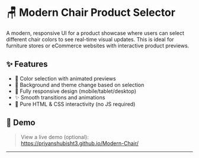 # 🪑 Modern Chair Product Selector

A modern, responsive UI for a product showcase where users can select different chair colors to see real-time visual updates. This is ideal for furniture stores or eCommerce websites with interactive product previews.

## ✨ Features

- 🔘 Color selection with animated previews
- 🎨 Background and theme change based on selection
- 📱 Fully responsive design (mobile/tablet/desktop)
- ✨ Smooth transitions and animations
- 🧠 Pure HTML & CSS interactivity (no JS required)

## 🚀 Demo

> View a live demo (optional): https://priyanshubisht3.github.io/Modern-Chair/

---


